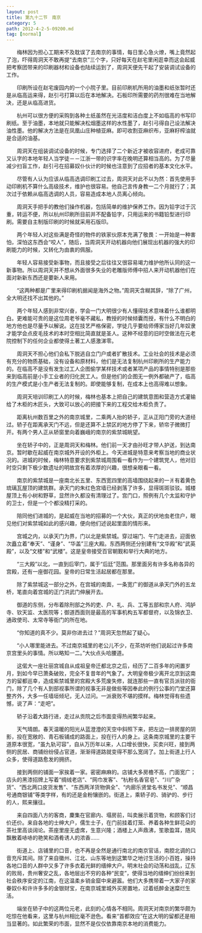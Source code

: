```yaml
---
layout: post
title: 第九十二节　南京
category: 5
path: 2012-4-2-5-09200.md
tag: [normal]
---
```


　　梅林因为担心工期来不及耽误了去南京的事情，每日里心急火燎，嘴上竟然起了泡，吓得周洞天不敢再提“去南京”三个字，只好每天在赵宅里闲逛幸而这会起威把考察团带来的印刷器材和设备也陆续运到了，周洞天便先干起了安装调试设备的工作。

　　印刷所设在赵宅废园内的一个小院子里。目前印刷机所用的油墨和纸张暂时还是从临高运来得，赵引弓打算以后在本地解决。石板印所需要的药剂很难在当地解决，还是从临高进货。

　　杭州可以很方便的采购到各种土纸虽然在光洁度和洁白度上不如临高的书写印刷纸。至于油墨，本地就只能解决松烟墨这样的水性墨了，赵引弓得自己设法解决油性墨。他的解决方法是在凤凰山庄种植亚麻。即可收割亚麻织布，亚麻籽榨油就是合适的油基。

　　周洞天在组装调试设备的时候，专门选择了二个新近才被收容进府，老成可靠又认字的本地年轻人当学徒－－江浙一带的识字率在晚明还算相当高的。为了尽量减少扫盲工作，赵引弓在招募奴仆伙计的时候也注意到了应招者的基本文化水平。

　　尽管有人认为应该从临高选调印刷工过去，周洞天对此不以为然：首先使用手动印刷机不算什么高级技术，维护也很容易。他自己言传身教一二个月就行了；其次过于依赖从临高选调的人员，容易造成本地人员离心倾向。

　　周洞天手把手的教他们操作机器，包括简单的维护保养工作。因为铅字过于沉重，转运不便，所以杭州印刷所目前并不配备铅字，只用运来的书籍铅型进行印刷。需要自主制版印刷的时候就采用石版印。

　　两个年轻人对这些满是奇怪的物件的铁家伙原本充满了敬畏：一开始是一种害怕，深怕这东西会“咬人”，随后，当周洞天开动机器向他们展现出机器的强大的印刷能力的时候，又转化为由衷的佩服。

　　年轻人容易接受新事物，而且接受之后往往又很容易竭力维护他所认同的这一新事物。所以周洞天并不想从外面很多失业的老雕版师傅中招人来开动机器他们在面对新新东西还是要新人来用。

　　“这两种都是广里来得印刷机据闻是海外之物。”周洞天含糊其辞，“除了广州，全大明还找不出其他的。”

　　两个年轻人感到非常兴奋，学会一门大明很少有人懂得技术意味着什么谁都明白。更难能可贵的是这位周老爷毫不藏私，教授的时候倾囊而授，有什么不明白的地方他也是尽量予以解说。这在技艺严格保密，学徒几乎要给师傅家当好几年奴隶才能学会点皮毛技术的本时空相比简直就是圣人。这种不经意的旧时空做法在元老院控制下的任何企业都使得土著工人感激涕零。

　　周洞天不担心他们会私下脱逃自立门户或者扩散技术。工业社会的技术是必须有充分的物质基础，没有设备和原材料，他们是无法复制杭州印刷所的生产能力的。在临高不是没有发生过工人企图偷学某样技术或者某项产品的事情特别是那些来到临高前是小手工业者的归化民工人。但是他们的企图无一例外都破产了，临高的生产模式是小生产者无法复制的。即使能够复制，在成本上也高得难以想象。

　　周洞天培训印刷工人的时候，梅林也基本上把自己的建筑意图和营造方式灌输给了木柜的木匠头，大致可以放心的把接下来的工程交给木柜负责了。

　　距离杭州数百里之外的南京城里，二乘两人抬的轿子，正从正阳门旁的大道经过。轿子在距离承天门不远，但是还算不上禁区的地方停了下来，轿帘子微微打开。有两个男人正从轿窗里向着巍峨的南京的紫禁城眺望。

　　坐在轿子中的，正是周洞天和梅林。他们前一天才由孙旺才带人护送，到达南京。暂时歇在起威在南京城外开设的外柜上。今天进城是特意来考察当地的商业状况的。进城的时候，梅林特意要求到紫禁城周围看一看作为一个建筑党人，他对旧时空只剩下极少数遗址的明故宫有着浓厚的兴趣，很想亲眼看一看。

　　南京的紫禁城是一座南北长五里、东西宽四里的高墙围绕起来的一爿有着黄色琉璃瓦屋顶的建筑群。承天门的朱红色宫墙已经剥落了许多，显得斑斑驳驳。城楼屋顶上有小树和野草，显然许久都没有清理过了。宫门口，照例有几个太监和守护的卫士，但是一个个都没精打采的。

　　陪同他们进城的，是起威在当地的招募的一个大伙，真正的伏地虫老住户，眼见他们对紫禁城如此的感兴趣，便向他们述说起里面的情形来。

　　宫城之内，以承天门为界，门以北是紫禁城。穿过端门、午门走进去，迎面依次矗立着“奉天”、“谨身”、“华盖”三座大殿。东西两侧还分别建有“文华殿”和“武英殿”，以及“文楼”和“武楼”。这是皇帝接受百官朝觐和举行大典的地方。

　　“三大殿”以北，一直到后宰门，属于“后廷”范围。那里面另有许多名称各异的宫殿，还有一座御花园。皇帝的日常生活起居都在那里。

　　除了紫禁城这一部分之外，在宫城的南面，一条宽广的御道从承天门外的五龙桥，笔直向着宫城的正门洪武门伸展开去。

　　御道的东侧，分布着除刑部之外的吏、户、礼、兵、工等五部和宗人府、鸿胪寺、钦天监、太医院等；御道西面则是最高的军事机构五军都督府，以及锦衣卫、通政使司、太常寺等衙门的所在地。

　　“你知道的真不少。莫非你进去过？”周洞天忽然起了疑心。

　　“小人哪里能进去。不过南京城里的老公儿不少，在茶坊听他们说起过许多南京宫里头的事情。所以略知一二。”大伙点头哈腰道。

　　这偌大一座壮丽宫城自从成祖皇帝迁都北京之后，经历了二百多年的闲置岁月，到如今早已萧条破败，完全不复昔年的气象了。大明皇帝极少离开北京到这南方的留都巡幸，造成紫禁城里的宫殿大多荒废失修，就连那些一直有官员派驻的衙门，除了几个有人到部视事所谓的视事无非是做些等因奉此的例行公事的门堂还算整齐外，大多一任墙垣倾圮，无人过问。一派衰败不堪的摸样。梅林觉得有些遗憾，说了声：“走吧”。

　　轿子沿着大路行进，走过从贡院之后市面变得热闹繁华起来。

　　天气晴朗。春天温暖的阳光从蓝澄澄的天空中斜照下来，把左边一排房屋的阴影，投在宽敞的、青石板铺成的路面上，投在行人的身上。这条南京城里的主要干道原本很宽，“虽九轨可容”，自从万历年以来，人口增长很快，买卖兴旺，接到两侧的民居、商铺纷纷侵占官道，渐渐得道路就变得不那么宽阔了。加上街道上行人众多，使得道路愈发的拥挤。

　　接到两侧的铺面一家挨着一家。密密麻麻的。店铺大多房檐不高，门面宽广；店头的黑漆招牌上写着“绸绒老店”、“网巾发客”、“杭粉名香官皂”、“川广杂货”、“西北两口皮货发售”、“东西两洋货物俱全”、“内廊乐贤堂名书发兑”、“顺昌号通商银铺”等类字样，有的还是金粉镶嵌的。街道上，乘轿子的、骑驴的、步行的人，熙来攘往。

　　来自四面八方的客商，麇集在官廊内、塌房前，叫卖展示着货物，和顾客们讨价还价。来自各地的士绅大户，儒生士子，在门前挂着灯笼、养着各种生鲜花朵的茶社里高谈阔论。茶座里座无虚席，生意兴隆；酒楼上人声鼎沸，笙歌盈耳，随风飘散着哧哧的艳笑和酒肴诱人的浓香……

　　街道上、店铺里的口音，也不再是全然是通行南北的南京官话，南腔北调的口音充斥其间。除了来自徽州、江北、山东等地到这繁华之地讨生活的小百姓，操持各地口音的人群中又多了许多衣着光鲜的缙绅大户。明末社会的动荡和战乱，辽东的败局，贵州奢安之乱，各地层出不穷的各种“民变”，使得当地的缙绅们纷纷来到社会秩序安定的江南，在这温柔乡销金窟中来避嚣。他们大多携带着一大家子的家眷奴仆和许许多多的金银财宝，在南京城里城外买房置地，过着纸醉金迷糜烂生活。

　　端坐在轿子中的这两位元老，此刻的心情各不相同。周洞天对南京的繁华颇为吃惊在他看来，这里与杭州相比毫不逊色。看来“首都效应”在这大明的留都还是相当显著的。如此繁荣的市面，显然不是仅仅依靠南京本地的消费能力。
